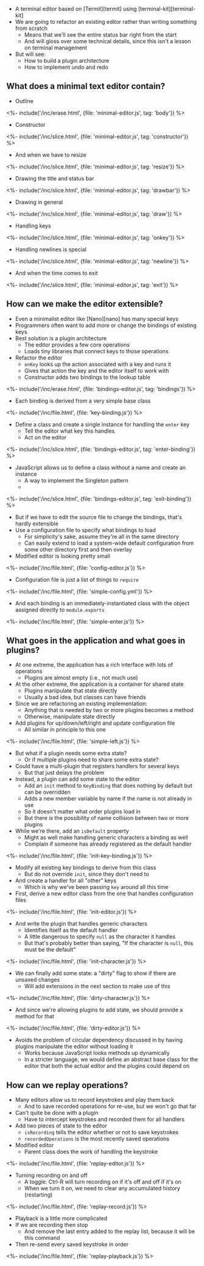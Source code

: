 ---
---

-   A terminal editor based on [Termit][termit] using [terminal-kit][terminal-kit]
-   We are going to refactor an existing editor rather than writing something from scratch
    -   Means that we'll see the entire status bar right from the start
    -   And will gloss over some technical details, since this isn't a lesson on terminal management
-   But will see:
    -   How to build a <g key="plugin_architecture">plugin architecture</g>
    -   How to implement undo and redo

## What does a minimal text editor contain?

-   Outline

<%- include('/inc/erase.html', {file: 'minimal-editor.js', tag: 'body'}) %>

-   Constructor

<%- include('/inc/slice.html', {file: 'minimal-editor.js', tag: 'constructor'}) %>

- And when we have to resize

<%- include('/inc/slice.html', {file: 'minimal-editor.js', tag: 'resize'}) %>

- Drawing the title and status bar

<%- include('/inc/slice.html', {file: 'minimal-editor.js', tag: 'drawbar'}) %>

- Drawing in general

<%- include('/inc/slice.html', {file: 'minimal-editor.js', tag: 'draw'}) %>

- Handling keys

<%- include('/inc/slice.html', {file: 'minimal-editor.js', tag: 'onkey'}) %>

- Handling newlines is special

<%- include('/inc/slice.html', {file: 'minimal-editor.js', tag: 'newline'}) %>

-   And when the time comes to exit

<%- include('/inc/slice.html', {file: 'minimal-editor.js', tag: 'exit'}) %>

## How can we make the editor extensible?

-   Even a minimalist editor like [Nano][nano] has many special keys
-   Programmers often want to add more or change the <g key="key_binding">bindings</g> of existing keys
-   Best solution is a <g key="plugin_architecture">plugin architecture</g>
    -   The editor provides a few core operations
    -   Loads tiny libraries that connect keys to those operations
-   Refactor the editor
    -   `onKey` looks up the action associated with a key and runs it
    -   Gives that action the key and the editor itself to work with
    -   Constructor adds two bindings to the lookup table

<%- include('/inc/erase.html', {file: 'bindings-editor.js', tag: 'bindings'}) %>

-   Each binding is derived from a very simple base class

<%- include('/inc/file.html', {file: 'key-binding.js'}) %>

-   Define a class and create a single instance for handling the `enter` key
    -   Tell the editor what key this handles
    -   Act on the editor

<%- include('/inc/slice.html', {file: 'bindings-editor.js', tag: 'enter-binding'}) %>

-   JavaScript allows us to define a class without a name and create an instance
    -   A way to implement the <g key="singleton_pattern">Singleton</g> pattern
    -   

<%- include('/inc/slice.html', {file: 'bindings-editor.js', tag: 'exit-binding'}) %>

-   But if we have to edit the source file to change the bindings, that's hardly extensible
-   Use a configuration file to specify what bindings to load
    -   For simplicity's sake, assume they're all in the same directory
    -   Can easily extend to load a system-wide default configuration from some other directory first and then overlay
-   Modified editor is looking pretty small

<%- include('/inc/file.html', {file: 'config-editor.js'}) %>

-   Configuration file is just a list of things to `require`

<%- include('/inc/file.html', {file: 'simple-config.yml'}) %>

-   And each binding is an immediately-instantiated class with the object assigned directly to `module.exports`

<%- include('/inc/file.html', {file: 'simple-enter.js'}) %>

## What goes in the application and what goes in plugins?

-   At one extreme, the application has a rich interface with lots of operations
    -   Plugins are almost empty (i.e., not much use)
-   At the other extreme, the application is a container for shared state
    -   Plugins manipulate that state directly
    -   Usually a bad idea, but classes can have friends
-   Since we are refactoring an existing implementation:
    -   Anything that is needed by two or more plugins becomes a method
    -   Otherwise, manipulate state directly
-   Add plugins for up/down/left/right and update configuration file
    -   All similar in principle to this one

<%- include('/inc/file.html', {file: 'simple-left.js'}) %>

-   But what if a plugin needs some extra state?
    -   Or if multiple plugins need to share some extra state?
-   Could have a multi-plugin that registers handlers for several keys
    -   But that just delays the problem
-   Instead, a plugin can add some state to the editor
    -   Add an `init` method to `KeyBinding` that does nothing by default but can be overridden
    -   Adds a new member variable by name if the name is not already in use
    -   So it doesn't matter what order plugins load in
    -   But there *is* the possibility of name collision between two or more plugins
-   While we're there, add an `isDefault` property
    -   Might as well make handling generic characters a binding as well
    -   Complain if someone has already registered as the default handler

<%- include('/inc/file.html', {file: 'init-key-binding.js'}) %>

-   Modify all existing key bindings to derive from this class
    -   But do not override `init`, since they don't need to
-   And create a handler for all "other" keys
    -   Which is why we've been passing `key` around all this time
-   First, derive a new editor class from the one that handles configuration files

<%- include('/inc/file.html', {file: 'init-editor.js'}) %>

-   And write the plugin that handles generic characters
    -   Identifies itself as the default handler
    -   A little dangerous to specify `null` as the character it handles
    -   But that's probably better than saying, "If the character is `null`, this must be the default"

<%- include('/inc/file.html', {file: 'init-character.js'}) %>

-   We can finally add some state: a "dirty" flag to show if there are unsaved changes
    -   Will add extensions in the next section to make use of this

<%- include('/inc/file.html', {file: 'dirty-character.js'}) %>

-   And since we're allowing plugins to add state, we should provide a method for that

<%- include('/inc/file.html', {file: 'dirty-editor.js'}) %>

-   Avoids the problem of <g key="circular_dependency">circular dependency</g> discussed in <xref key="module-bundler"></xref>
    by having plugins manipulate the editor without loading it
    -   Works because JavaScript looks methods up dynamically
    -   In a stricter language, we would define an <g key="abstract_base_class">abstract base class</a> for the editor
        that both the actual editor and the plugins could depend on

## How can we replay operations?

-   Many editors allow us to record keystrokes and play them back
    -   And to save recorded operations for re-use, but we won't go that far
-   Can't quite be done with a plugin
    -   Have to intercept keystrokes and recorded them for all handlers
-   Add two pieces of state to the editor
    -   `isRecording` tells the editor whether or not to save keystrokes
    -   `recordedOperations` is the most recently saved operations
-   Modified editor
    -   Parent class does the work of handling the keystroke

<%- include('/inc/file.html', {file: 'replay-editor.js'}) %>

-   Turning recording on and off
    -   A toggle: <key>Ctrl-R</key> will turn recording on if it's off and off if it's on
    -   When we turn it on, we need to clear any accumulated history (restarting)

<%- include('/inc/file.html', {file: 'replay-record.js'}) %>

-   Playback is a little more complicated
-   If we are recording then stop
    -   And remove the last entry added to the replay list, because it will be this command
-   Then re-send every saved keystroke in order

<%- include('/inc/file.html', {file: 'replay-playback.js'}) %>
